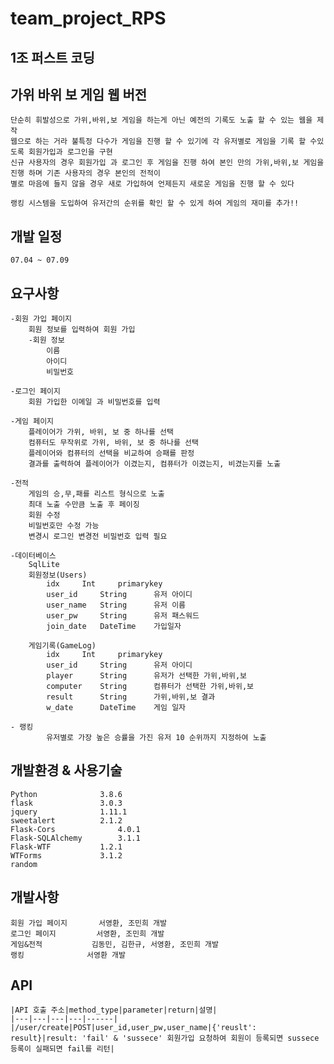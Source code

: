 # team_project_RPS
## 1조 퍼스트 코딩

## 가위 바위 보 게임 웹 버전

	단순히 휘발성으로 가위,바위,보 게임을 하는게 아닌 예전의 기록도 노출 할 수 있는 웹을 제작
 	웹으로 하는 거라 불특정 다수가 게임을 진행 할 수 있기에 각 유저별로 게임을 기록 할 수있도록 회원가입과 로그인을 구현
  	신규 사용자의 경우 회원가입 과 로그인 후 게임을 진행 하여 본인 만의 가위,바위,보 게임을 진행 하며 기존 사용자의 경우 본인의 전적이
   	별로 마음에 들지 않을 경우 새로 가입하여 언제든지 새로운 게임을 진행 할 수 있다

	랭킹 시스템을 도입하여 유저간의 순위를 확인 할 수 있게 하여 게임의 재미를 추가!!
     
## 개발 일정

	07.04 ~ 07.09
 
## 요구사항

	-회원 가입 페이지
 		회원 정보를 입력하여 회원 가입
		-회원 정보
			이름
			아이디
			비밀번호

	-로그인 페이지
		회원 가입한 이메일 과 비밀번호를 입력

	-게임 페이지
		플레이어가 가위, 바위, 보 중 하나를 선택
		컴퓨터도 무작위로 가위, 바위, 보 중 하나를 선택
		플레이어와 컴퓨터의 선택을 비교하여 승패를 판정
		결과를 출력하여 플레이어가 이겼는지, 컴퓨터가 이겼는지, 비겼는지를 노출

	-전적
		게임의 승,무,패를 리스트 형식으로 노출
		최대 노출 수만큼 노출 후 페이징
		회원 수정
		비밀번호만 수정 가능
		변경시 로그인 변경전 비밀번호 입력 필요
	
	-데이터베이스
 		SqlLite
		회원정보(Users)
			idx		Int		primarykey
			user_id		String		유저 아이디
			user_name	String		유저 이름
			user_pw		String		유저 패스워드
			join_date	DateTime	가입일자
   
		게임기록(GameLog)
			idx		Int		primarykey
			user_id		String		유저 아이디
			player		String		유저가 선택한 가위,바위,보
			computer	String		컴퓨터가 선택한 가위,바위,보
			result		String		가위,바위,보 결과
			w_date		DateTime	게임 일자
   
   	- 랭킹
    		유저별로 가장 높은 승률을 가진 유저 10 순위까지 지정하여 노출

## 개발환경 & 사용기술

	Python 				3.8.6
	flask				3.0.3
	jquery 				1.11.1
	sweetalert 			2.1.2
	Flask-Cors         		4.0.1
	Flask-SQLAlchemy		3.1.1
	Flask-WTF			1.2.1
 	WTForms				3.1.2
	random

## 개발사항

	회원 가입 페이지 		서영환, 조민희 개발 
	로그인 페이지			서영환, 조민희 개발 
	게임&전적			김동민, 김한규, 서영환, 조민희 개발
 	랭킹 				서영환 개발


## API
	|API 호출 주소|method_type|parameter|return|설명|
	|---|---|---|---|------|
 	|/user/create|POST|user_id,user_pw,user_name|{'reuslt': result}|result: 'fail' & 'sussece' 회원가입 요청하여 회원이 등록되면 sussece  등록이 실패되면 fail를 리턴|
											
											
